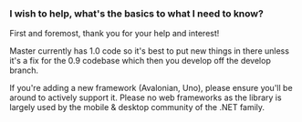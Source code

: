 
### I wish to help, what's the basics to what I need to know?

First and foremost, thank you for your help and interest!

Master currently has 1.0 code so it's best to put new things in there unless it's a fix for the 0.9 codebase which then you develop off the develop branch.

If you're adding a new framework (Avalonian, Uno), please ensure you'll be around to actively support it. Please no web frameworks as the library is largely used by the mobile & desktop community of the .NET family.
